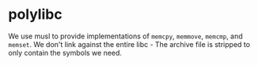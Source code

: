 # polylibc

We use musl to provide implementations of `memcpy`, `memmove`, `memcmp`, and `memset`. We don't link against the entire libc - The archive file is stripped to only contain the symbols we need.
